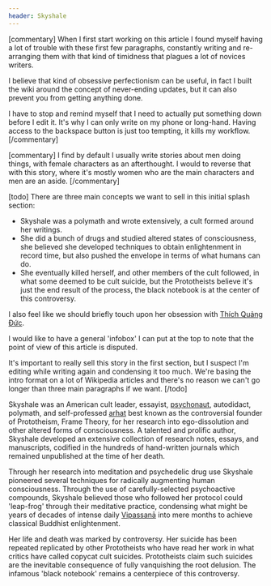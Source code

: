 ```yaml
---
header: Skyshale
---
```


[commentary]
When I first start working on this article I found myself having a lot of trouble with these first few paragraphs, constantly writing and re-arranging them with that kind of timidness that plagues a lot of novices writers.

I believe that kind of obsessive perfectionism can be useful, in fact I built the wiki around the concept of never-ending updates, but it can also prevent you from getting anything done.

I have to stop and remind myself that I need to actually put something down before I edit it.
It's why I can only write on my phone or long-hand.
Having access to the backspace button is just too tempting, it kills my workflow.
[/commentary]

[commentary]
I find by default I usually write stories about men doing things, with female characters as an afterthought.
I would to reverse that with this story, where it's mostly women who are the main characters and men are an aside.
[/commentary]

[todo]
There are three main concepts we want to sell in this initial splash section:

- Skyshale was a polymath and wrote extensively, a cult formed around her writings.
- She did a bunch of drugs and studied altered states of consciousness, she believed she developed techniques to obtain enlightenment in record time, but also pushed the envelope in terms of what humans can do.
- She eventually killed herself, and other members of the cult followed, in what some deemed to be cult suicide, but the Prototheists believe it's just the end result of the process, the black notebook is at the center of this controversy.

I also feel like we should briefly touch upon her obsession with [Thích Quảng Đức](https://en.wikipedia.org/wiki/Th%C3%ADch_Qu%E1%BA%A3ng_%C4%90%E1%BB%A9c).

I would like to have a general 'infobox' I can put at the top to note that the point of view of this article is disputed.

It's important to really sell this story in the first section, but I suspect I'm editing while writing again and condensing it too much.
We're basing the intro format on a lot of Wikipedia articles and there's no reason we can't go longer than three main paragraphs if we want.
[/todo]

Skyshale was an American cult leader, essayist, [psychonaut](https://en.wikipedia.org/wiki/Psychonautics), autodidact, polymath, and self-professed [arhat](https://en.wikipedia.org/wiki/Arhat) best known as the controversial founder of Prototheism, Frame Theory, for her research into ego-dissolution and other altered forms of consciousness.
A talented and prolific author, Skyshale developed an extensive collection of research notes, essays, and manuscripts, codified in the hundreds of hand-written journals which remained unpublished at the time of her death.

Through her research into meditation and psychedelic drug use Skyshale pioneered several techniques for radically augmenting human consciousness.
Through the use of carefully-selected psychoactive compounds, Skyshale believed those who followed her protocol could 'leap-frog' through their meditative practice, condensing what might be years of decades of intense daily [Vipassanā](https://en.wikipedia.org/wiki/Vipassan%C4%81) into mere months to achieve classical Buddhist enlightenment.

Her life and death was marked by controversy.
Her suicide has been repeated replicated by other Prototheists who have read her work in what critics have called copycat cult suicides.
Prototheists claim such suicides are the inevitable consequence of fully vanquishing the root delusion.
The infamous 'black notebook' remains a centerpiece of this controversy.
